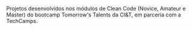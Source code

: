 Projetos desenvolvidos nos módulos de Clean Code (Novice, Amateur e Master) do bootcamp Tomorrow's Talents da CI&T, em parceria com a TechCamps.
